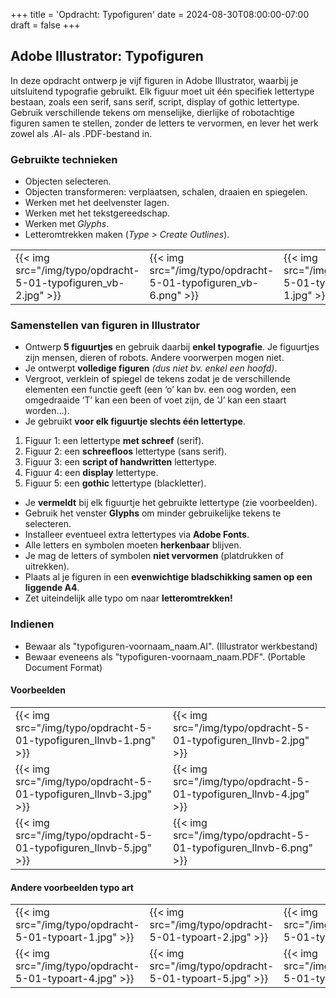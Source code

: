 +++
title = 'Opdracht: Typofiguren'
date = 2024-08-30T08:00:00-07:00
draft = false
+++

## Adobe Illustrator: Typofiguren

In deze opdracht ontwerp je vijf figuren in Adobe Illustrator, waarbij je uitsluitend typografie gebruikt. Elk figuur moet uit één specifiek lettertype bestaan, zoals een serif, sans serif, script, display of gothic lettertype. Gebruik verschillende tekens om menselijke, dierlijke of robotachtige figuren samen te stellen, zonder de letters te vervormen, en lever het werk zowel als .AI- als .PDF-bestand in.

### Gebruikte technieken

- Objecten selecteren.
- Objecten transformeren: verplaatsen, schalen, draaien en spiegelen.
- Werken met het deelvenster lagen.
- Werken met het tekstgereedschap.
- Werken met *Glyphs*.
- Letteromtrekken maken (*Type > Create Outlines*).

|   |   |   |   |   |
|---|---|---|---|---|
|{{< img src="/img/typo/opdracht-5-01-typofiguren_vb-2.jpg" >}}|{{< img src="/img/typo/opdracht-5-01-typofiguren_vb-6.png" >}}|{{< img src="/img/typo/opdracht-5-01-typofiguren_vb-1.jpg" >}}|

### Samenstellen van figuren in Illustrator

- Ontwerp **5 figuurtjes** en gebruik daarbij **enkel typografie**. Je figuurtjes zijn mensen, dieren of robots. Andere voorwerpen mogen niet. 
- Je ontwerpt **volledige figuren** *(dus niet bv. enkel een hoofd)*.
- Vergroot, verklein of spiegel de tekens zodat je de verschillende elementen een functie geeft (een ‘o’ kan bv. een oog worden, een omgedraaide ‘T’ kan een been of voet zijn, de ‘J’ kan een staart worden…).  
- Je gebruikt **voor elk figuurtje slechts één lettertype**.

1. Figuur 1: een lettertype **met schreef** (serif).
2. Figuur 2: een **schreefloos** lettertype (sans serif).
3. Figuur 3: een **script of handwritten** lettertype.
4. Figuur 4: een **display** lettertype.
5. Figuur 5: een **gothic** lettertype (blackletter).

- Je **vermeldt** bij elk figuurtje het gebruikte lettertype (zie voorbeelden).
- Gebruik het venster **Glyphs** om minder gebruikelijke tekens te selecteren.
- Installeer eventueel extra lettertypes via **Adobe Fonts**.
- Alle letters en symbolen moeten **herkenbaar** blijven.
- Je mag de letters of symbolen **niet vervormen** (platdrukken of uitrekken).
- Plaats al je figuren in een **evenwichtige bladschikking samen op een liggende A4**.
- Zet uiteindelijk alle typo om naar **letteromtrekken!**

### Indienen

- Bewaar als "typofiguren-voornaam_naam.AI". (Illustrator werkbestand)
- Bewaar eveneens als "typofiguren-voornaam_naam.PDF". (Portable Document Format)

#### Voorbeelden

|   |   |
|---|---|
|{{< img src="/img/typo/opdracht-5-01-typofiguren_llnvb-1.png" >}}|{{< img src="/img/typo/opdracht-5-01-typofiguren_llnvb-2.jpg" >}}|
|{{< img src="/img/typo/opdracht-5-01-typofiguren_llnvb-3.jpg" >}}|{{< img src="/img/typo/opdracht-5-01-typofiguren_llnvb-4.jpg" >}}|
|{{< img src="/img/typo/opdracht-5-01-typofiguren_llnvb-5.jpg" >}}|{{< img src="/img/typo/opdracht-5-01-typofiguren_llnvb-6.png" >}}|

#### Andere voorbeelden typo art

|   |   |   |
|---|---|---|
|{{< img src="/img/typo/opdracht-5-01-typoart-1.jpg" >}}|{{< img src="/img/typo/opdracht-5-01-typoart-2.jpg" >}}|{{< img src="/img/typo/opdracht-5-01-typoart-3.jpg" >}}|
|{{< img src="/img/typo/opdracht-5-01-typoart-4.jpg" >}}|{{< img src="/img/typo/opdracht-5-01-typoart-5.jpg" >}}|{{< img src="/img/typo/opdracht-5-01-typoart-6.png" >}}|